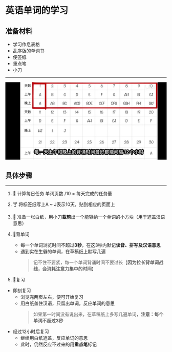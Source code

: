 # 英语单词的学习
## 准备材料
- 学习作息表格
- 乱序版的单词书
- 便签纸
- 重点笔
- 小刀
***
![image](https://github.com/ruorong/Learning_English/raw/master/image/English.jpg)
## 具体步骤
***
1. 🍷 计算每日任务
单词页数 /10 = 每天完成的任务量
2. 🍸  将标签纸写上A ~ J表示10天，贴到相应的页面上
3. 🍹 准备一张白纸，用小刀**裁剪**出一个能容纳一个单词的小方块（用于遮盖汉语意思）
4. 🍺背单词
   - 每一个单词浏览时间不超过**3秒**，在这3秒内默记**读音、拼写及汉语意思**
   - 遇到实在生僻的单词，在草稿纸上默写几遍
      >记不住不要紧，每一个单词背诵时间不要过长【**因为拉长背单词战线，会消耗注意力集中的时间**】

5. 🍻复习
- 即刻复习
     - 浏览完两页左右，便可开始复习
     - 用白纸盖住汉语，只留出单词，反应单词的意思
       >如果第一时间没有说出来，在草稿纸上多写几遍单词，**注意：每个单词不超过3秒**
- 经过12小时后复习
   - 继续用白纸遮盖，反应单词的意思
   - 此时，仍然反应不过来的用**重点笔**标记
  
